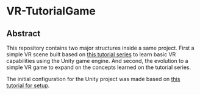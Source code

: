 # VR-TutorialGame

## Abstract

This repository contains two major structures inside a same project. First a simple VR scene built based on [this tutorial series](https://www.youtube.com/watch?v=fM0k2n7u8sc&list=PLpEoiloH-4eP-OKItF8XNJ8y8e1asOJud) to learn basic VR capabilities using the Unity game engine. And second, the evolution to a simple VR game to expand on the concepts learned on the tutorial series.

The initial configuration for the Unity project was made based on [this tutorial for setup](https://www.youtube.com/watch?v=yxMzAw2Sg5w).
